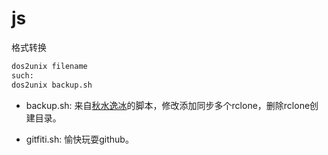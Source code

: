 # js

格式转换

```bash
dos2unix filename
such:
dos2unix backup.sh
```





* backup.sh: 来自[秋水逸冰](https://teddysun.com/469.html)的脚本，修改添加同步多个rclone，删除rclone创建目录。

* gitfiti.sh: 愉快玩耍github。